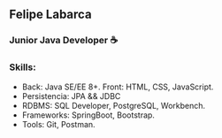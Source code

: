 ## **Felipe Labarca**  


### Junior Java Developer ☕ 

### Skills:
- Back: Java SE/EE 8+. Front: HTML, CSS, JavaScript.
- Persistencia: JPA && JDBC
- RDBMS: SQL Developer, PostgreSQL, Workbench.
- Frameworks: SpringBoot, Bootstrap.
- Tools: Git, Postman.








